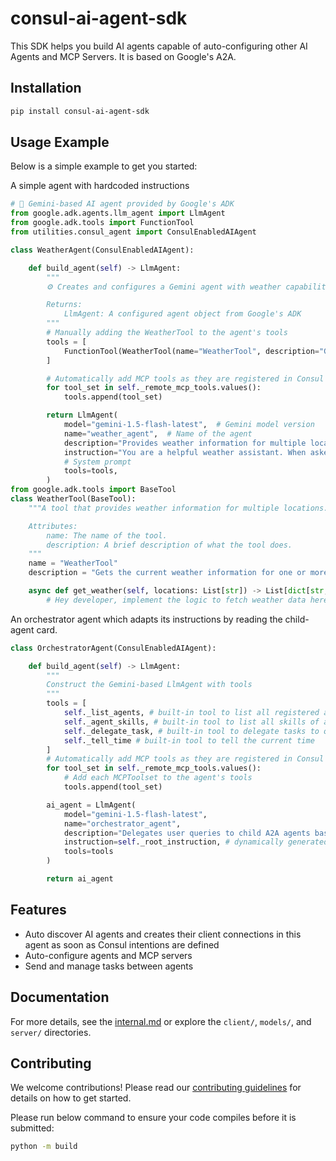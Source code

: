 # consul-ai-agent-sdk
This SDK helps you build AI agents capable of auto-configuring other AI Agents and MCP Servers. It is based on Google's A2A.

## Installation

```bash
pip install consul-ai-agent-sdk
```

## Usage Example

Below is a simple example to get you started:

A simple agent with hardcoded instructions
```python
# 🧠 Gemini-based AI agent provided by Google's ADK
from google.adk.agents.llm_agent import LlmAgent
from google.adk.tools import FunctionTool
from utilities.consul_agent import ConsulEnabledAIAgent

class WeatherAgent(ConsulEnabledAIAgent):

    def build_agent(self) -> LlmAgent:
        """
        ⚙️ Creates and configures a Gemini agent with weather capabilities.

        Returns:
            LlmAgent: A configured agent object from Google's ADK
        """
        # Manually adding the WeatherTool to the agent's tools
        tools = [
            FunctionTool(WeatherTool(name="WeatherTool", description="Gets the realtime weather for one or more locations").get_weather)
        ]

        # Automatically add MCP tools as they are registered in Consul and Intentions are defined
        for tool_set in self._remote_mcp_tools.values():
            tools.append(tool_set)

        return LlmAgent(
            model="gemini-1.5-flash-latest",  # Gemini model version
            name="weather_agent",  # Name of the agent
            description="Provides weather information for multiple locations",  # Description for metadata
            instruction="You are a helpful weather assistant. When asked about weather, extract the 'locations' parameter as a list (even for a single location), then use the 'WeatherTool' to provide weather information. When multiple locations are requested, organize your response clearly with headings for each location. Be friendly and informative. If user asks for locations with specific weather conditions, first get weather for several cities in that region, then recommend ones that match the criteria.",
            # System prompt
            tools=tools,
        )
from google.adk.tools import BaseTool
class WeatherTool(BaseTool):
    """A tool that provides weather information for multiple locations.

    Attributes:
        name: The name of the tool.
        description: A brief description of what the tool does.
    """
    name = "WeatherTool"
    description = "Gets the current weather information for one or more specified locations"

    async def get_weather(self, locations: List[str]) -> List[dict[str, Any]]:
        # Hey developer, implement the logic to fetch weather data here
```

An orchestrator agent which adapts its instructions by reading the child-agent card.
```python
class OrchestratorAgent(ConsulEnabledAIAgent):

    def build_agent(self) -> LlmAgent:
        """
        Construct the Gemini-based LlmAgent with tools
        """
        tools = [
            self._list_agents, # built-in tool to list all registered agents
            self._agent_skills, # built-in tool to list all skills of a specific agent
            self._delegate_task, # built-in tool to delegate tasks to other agents
            self._tell_time # built-in tool to tell the current time
        ]
        # Automatically add MCP tools as they are registered in Consul and Intentions are defined
        for tool_set in self._remote_mcp_tools.values():
            # Add each MCPToolset to the agent's tools
            tools.append(tool_set)

        ai_agent = LlmAgent(
            model="gemini-1.5-flash-latest",
            name="orchestrator_agent",
            description="Delegates user queries to child A2A agents based on intent.",
            instruction=self._root_instruction, # dynamically generated instruction based on current state of the child agents
            tools=tools
        )

        return ai_agent

```


## Features

- Auto discover AI agents and creates their client connections in this agent as soon as Consul intentions are defined
- Auto-configure agents and MCP servers
- Send and manage tasks between agents

## Documentation

For more details, see the [internal.md](internal.md) or explore the `client/`, `models/`, and `server/` directories.


## Contributing
We welcome contributions! Please read our [contributing guidelines](CONTRIBUTING.md) for details on how to get started.

Please run below command to ensure your code compiles before it is submitted:
```bash
python -m build
```
